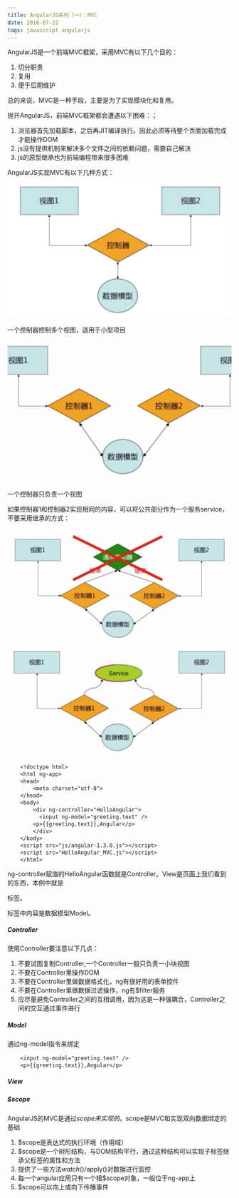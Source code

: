 ```yaml
---
title: AngularJS系列（一）：MVC
date: 2016-07-22
tags: javascript angularjs
---
```


AngularJS是一个前端MVC框架，采用MVC有以下几个目的：

1. 切分职责
2. 复用
3. 便于后期维护

总的来说，MVC是一种手段，主要是为了实现模块化和复用。

抛开AngularJS，前端MVC框架都会遭遇以下困难：；

1. 浏览器首先加载脚本，之后再JIT编译执行。因此必须等待整个页面加载完成才能操作DOM
2. js没有提供机制来解决多个文件之间的依赖问题，需要自己解决
3. js的原型继承也为前端编程带来很多困难

AngularJS实现MVC有以下几种方式：

![image](source/images/2016-07-22-1.png)

一个控制器控制多个视图，适用于小型项目

![image](source/images/2016-07-22-2.png)

一个控制器只负责一个视图

如果控制器1和控制器2实现相同的内容，可以将公共部分作为一个服务service，不要采用继承的方式：

![image](source/images/2016-07-22-3.png)
![image](source/images/2016-07-22-4.png)

        <!doctype html>
        <html ng-app>
        <head>
            <meta charset="utf-8">
        </head>
        <body>
            <div ng-controller="HelloAngular">
			  <input ng-model="greeting.text" />
            <p>{{greeting.text}},Angular</p>
            </div>
        </body>
        <script src="js/angular-1.3.0.js"></script>
        <script src="HelloAngular_MVC.js"></script>    
        </html>
        
ng-controller赋值的HelloAngular函数就是Controller。View是页面上我们看到的东西，本例中就是<p>标签。<p>标签中内容是数据模型Model。

##### Controller

使用Controller要注意以下几点：

1. 不要试图复制Controller,一个Controller一般只负责一小块视图
2. 不要在Controller里操作DOM
3. 不要在Controller里做数据格式化，ng有很好用的表单控件
4. 不要在Controller里做数据过滤操作，ng有$filter服务
5. 应尽量避免Controller之间的互相调用，因为这是一种强耦合，Controller之间的交互通过事件进行

##### Model

通过ng-model指令来绑定

		<input ng-model="greeting.text" />
		<p>{{greeting.text}},Angular</p>
		
		
##### View

##### $scope

AngularJS的MVC是通过$scope来实现的。$scope是MVC和实现双向数据绑定的基础

1. $scope是表达式的执行环境（作用域）
2. $scope是一个树形结构，与DOM结构平行，通过这种结构可以实现子标签继承父标签的属性和方法
3. 提供了一些方法$watch()/$apply()对数据进行监控
4. 每一个angular应用只有一个根$scope对象，一般位于ng-app上
5. $scope可以向上或向下传播事件













#### 

